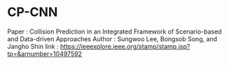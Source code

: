 # CP-CNN
Paper : Collision Prediction in an Integrated Framework of Scenario-based and Data-driven Approaches
Author : Sungwoo Lee, Bongsob Song, and Jangho Shin
link : https://ieeexplore.ieee.org/stamp/stamp.jsp?tp=&arnumber=10497592

